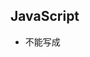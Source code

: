 ## JavaScript

* <script src=""></script> 不能写成 <script src=""/>
* preventdefault 除了有默认事件比如submit 之外的组件没啥用
  stopPropagation 停止向上传递事件
  stopImmediatePropagation 停止向上传递事件，并且停止处理这个事件的其他listener
 


### let 和 var 区别
let 有块作用域

### ==== 和 == 区别
=== 是严格比较，比较类型和值
== 会把值做类型转换后再比较

### onclick 等事件

* 在html 文件中 直接写在控件上的 onclick="f()" 中 f 内可以变量 this 和 event
  或者也可以 onclick="console.log('...');"这种，总之就是个js 片段

* 在js中要写成 element.onclick=f, 不要加括号，是个函数，this 会是windows对象，而event 正常

### 鼠标移动到空间上显示 
https://stackoverflow.com/questions/131653/inline-style-to-act-as-hover-in-css
```
b.onmouseover = (e) => {
	e.target.style.opacity = 1;
	//e.target.style.visibility = visible;
};
b.onmouseout = (e) => {
	e.target.style.opacity = 0;
	//e.target.style.visibility = hidden;
};
b.style = "float: right; opacity: 0;";
//b.style = "float: right; visibility: hidden;"; // 点不到
```

### js 数组插入，前插 prepend，后插 append, insertBefore,insertAfter

### 在直接用 element.attr 是只能用少量的属性
其他的要用 setAttribute("key","value"),getAttribute("key")

### js 字符串格式化
```js
const five = 5;
const ten = 10;
console.log(`Fifteen is ${five + ten} and not ${2 * five + ten}.`);
```
### cloneNode 参数为true 是 也会复制子节点，false 是不复制子节点，默认false
https://www.w3schools.com/jsref/met_node_clonenode.asp

### nodelist 和array 区别还挺大的，nodelist 不能用array 的方式便利，不能用 map(x=>f(x))

### js 正则的test() 在 global 模式下行为会很怪异
```js
const reg=/test/g;
console.log(reg.test("test"));//true
console.log(reg.test("test"));//false
```
https://developer.mozilla.org/en-US/docs/Web/JavaScript/Reference/Global_Objects/RegExp/test#using_test_on_a_regex_with_the_global_flag

### 用async await 处理 xmlhttprequest
https://stackoverflow.com/questions/48969495/in-javascript-how-do-i-should-i-use-async-await-with-xmlhttprequest
```js
function makeRequest(method, url) {
    return new Promise(function (resolve, reject) {
        let xhr = new XMLHttpRequest();
        xhr.open(method, url);
        xhr.onload = function () {
            if (this.status >= 200 && this.status < 300) {
                resolve(xhr.response);
            } else {
                reject({
                    status: this.status,
                    statusText: xhr.statusText
                });
            }
        };
        xhr.onerror = function () {
            reject({
                status: this.status,
                statusText: xhr.statusText
            });
        };
        xhr.send();
    });
}

async function doAjaxThings() {
    // await code here
    let result = await makeRequest("GET", url);
    // code below here will only execute when await makeRequest() finished loading
    console.log(result);
}

``` 
### sleep 的写法
https://www.sitepoint.com/delay-sleep-pause-wait/
```
function sleep(ms) {
  return new Promise(resolve => setTimeout(resolve, ms));
}

await sleep(2000);
sleep(2000).then(() => { console.log("World!"); });
```


### 剪贴板操作
[剪贴板操作 Clipboard API 教程](http://www.ruanyifeng.com/blog/2021/01/clipboard-api.html)
* copy,cut,paste 事件
* navigator.clipboard
  -  await navigator.clipboard.readText()
  -  await navigator.clipboard.writeText()
  -  await navigator.clipboard.read()
  -  await navigator.clipboard.write()
* window.getSelection().toString()
* document.execCommand('copy')
  document.execCommand('cut')
  document.execCommand('paste')
  ```js
    const inputElement = document.querySelector('#input');
    inputElement.select();
    document.execCommand('copy');
  ```
  ```js
    const pasteText = document.querySelector('#output');
    pasteText.focus();
    document.execCommand('paste');
  ```
剪切板消毒的插件主要是前三种

## 创建文件并下载
http://caibaojian.com/js-download.html
例子见 donwload.html
```js
    let a = document.querySelector("a");
    let blob = new Blob(['test']);
    a.download = "leaderboard.csv";
    a.href = URL.createObjectURL(blob);
    //URL.revokeObjectURL(a.href)
```


## 时间相关
now=new Date()
t=new Date(timestamp)

setDay 一周的第几天
setDate 一个月的第几天


## 字符串

* 去掉两侧空格
没有strip(), 用trim()

* 没有printf 那种格式化输出的函数


##


